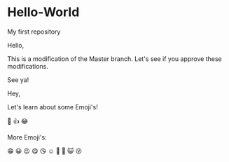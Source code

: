 # Hello-World
My first repository

Hello,

This is a modification of the Master branch. Let's see if you approve these modifications.

See ya!

Hey, 

Let's learn about some Emoji's!

:rofl: :+1: :joy:

More Emoji's:

:grin: :grinning: :wink: :yum: :kissing_heart: :relaxed: :boy: :girl: :smiley_cat: :open_mouth:
